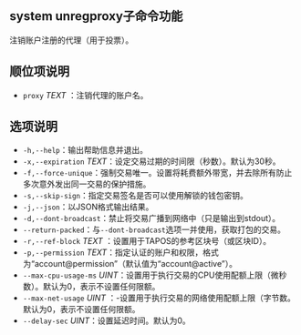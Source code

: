 ## system unregproxy子命令功能

注销账户注册的代理（用于投票）。

## 顺位项说明

- `proxy` _TEXT_ ：注销代理的账户名。


## 选项说明

- `-h,--help`：输出帮助信息并退出。
- `-x,--expiration` _TEXT_：设定交易过期的时间限（秒数）。默认为30秒。
- `-f,--force-unique`：强制交易唯一。设置将耗费额外带宽，并去除所有防止多次意外发出同一交易的保护措施。
- `-s,--skip-sign`：指定交易签名是否可以使用解锁的钱包密钥。
- `-j,--json`：以JSON格式输出结果。
- `-d,--dont-broadcast`：禁止将交易广播到网络中（只是输出到stdout）。
- `--return-packed`：与`--dont-broadcast`选项一并使用，获取打包的交易。
- `-r,--ref-block` _TEXT_ ：设置用于TAPOS的参考区块号（或区块ID）。
- `-p,--permission`  _TEXT_：指定认证的账户和权限，格式为“account@permission”（默认值为“account@active”）。
- `--max-cpu-usage-ms` _UINT_：设置用于执行交易的CPU使用配额上限（微秒数）。默认为0，表示不设置任何限额。
- `--max-net-usage` _UINT_ ：-设置用于执行交易的网络使用配额上限（字节数。默认为0，表示不设置任何限额。
- `--delay-sec` _UINT_：设置延迟时间。默认为0。
